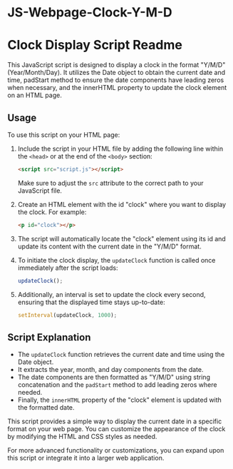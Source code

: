 # JS-Webpage-Clock-Y-M-D
# Clock Display Script Readme

This JavaScript script is designed to display a clock in the format "Y/M/D" (Year/Month/Day). It utilizes the Date object to obtain the current date and time, padStart method to ensure the date components have leading zeros when necessary, and the innerHTML property to update the clock element on an HTML page.

## Usage

To use this script on your HTML page:

1. Include the script in your HTML file by adding the following line within the `<head>` or at the end of the `<body>` section:

   ```html
   <script src="script.js"></script>
   ```

   Make sure to adjust the `src` attribute to the correct path to your JavaScript file.

2. Create an HTML element with the id "clock" where you want to display the clock. For example:

   ```html
   <p id="clock"></p>
   ```

3. The script will automatically locate the "clock" element using its id and update its content with the current date in the "Y/M/D" format.

4. To initiate the clock display, the `updateClock` function is called once immediately after the script loads:

   ```javascript
   updateClock();
   ```

5. Additionally, an interval is set to update the clock every second, ensuring that the displayed time stays up-to-date:

   ```javascript
   setInterval(updateClock, 1000);
   ```

## Script Explanation

- The `updateClock` function retrieves the current date and time using the Date object.
- It extracts the year, month, and day components from the date.
- The date components are then formatted as "Y/M/D" using string concatenation and the `padStart` method to add leading zeros where needed.
- Finally, the `innerHTML` property of the "clock" element is updated with the formatted date.

This script provides a simple way to display the current date in a specific format on your web page. You can customize the appearance of the clock by modifying the HTML and CSS styles as needed.

For more advanced functionality or customizations, you can expand upon this script or integrate it into a larger web application.